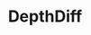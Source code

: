 ---
layout: page
title: DepthDiff
description: A diffusion-based approach that agnostically denoises depth images.
img: assets/img/projects/depth_diff.png
redirect: https://github.com/devapi016/DepthDiff
importance: 2
category: Reports
---